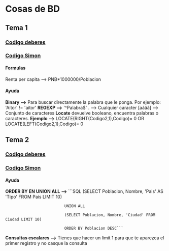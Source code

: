 # Cosas de BD
## Tema 1
### [Codigo deberes](code-work.md)
### [Codigo Simon](simon-code.md)
#### Formulas
Renta per capita --> PNB*1000000/Poblacion

#### Ayuda
**Binary -->** Para buscar directamente la palabra que le ponga. Por ejemplo: 'Aitor' != 'aitor'
**REGEXP -->** '^Palabra$' . --> Cualquier caracter [aáäâ] --> Conjunto de caracteres
**Locate** devuelve booleano, encuentra palabras o caracteres. **Ejemplo -->** LOCATE(RIGHT(Codigo2,1),Codigo)= 0 OR LOCATE(LEFT(Codigo2,1),Codigo)= 0

## Tema 2
### [Codigo deberes](code-work2.md)
### [Codigo Simon](simon-code2.md)
#### Ayuda
**ORDER BY EN UNION ALL -->** ```SQL
(SELECT Poblacion, Nombre, 'Pais' AS 'Tipo' FROM Pais LIMIT 10)

                              UNION ALL

                              (SELECT Poblacion, Nombre, 'Ciudad' FROM Ciudad LIMIT 10)
                              
                              ORDER BY Poblacion DESC```
**Consultas escalares -->** Tienes que hacer un limit 1 para que te aparezca el primer registro y no casque la consulta